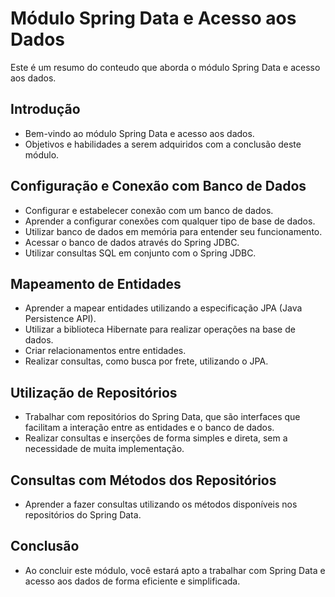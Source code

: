 # Módulo Spring Data e Acesso aos Dados
Este é um resumo do conteudo que aborda o módulo Spring Data e acesso aos dados.

## Introdução
- Bem-vindo ao módulo Spring Data e acesso aos dados.
- Objetivos e habilidades a serem adquiridos com a conclusão deste módulo.

## Configuração e Conexão com Banco de Dados
- Configurar e estabelecer conexão com um banco de dados.
- Aprender a configurar conexões com qualquer tipo de base de dados.
- Utilizar banco de dados em memória para entender seu funcionamento.
- Acessar o banco de dados através do Spring JDBC.
- Utilizar consultas SQL em conjunto com o Spring JDBC.

## Mapeamento de Entidades
- Aprender a mapear entidades utilizando a especificação JPA (Java Persistence API).
- Utilizar a biblioteca Hibernate para realizar operações na base de dados.
- Criar relacionamentos entre entidades.
- Realizar consultas, como busca por frete, utilizando o JPA.

## Utilização de Repositórios
- Trabalhar com repositórios do Spring Data, que são interfaces que facilitam a interação entre as entidades e o banco de dados.
- Realizar consultas e inserções de forma simples e direta, sem a necessidade de muita implementação.

## Consultas com Métodos dos Repositórios
- Aprender a fazer consultas utilizando os métodos disponíveis nos repositórios do Spring Data.

## Conclusão
- Ao concluir este módulo, você estará apto a trabalhar com Spring Data e acesso aos dados de forma eficiente e simplificada.
